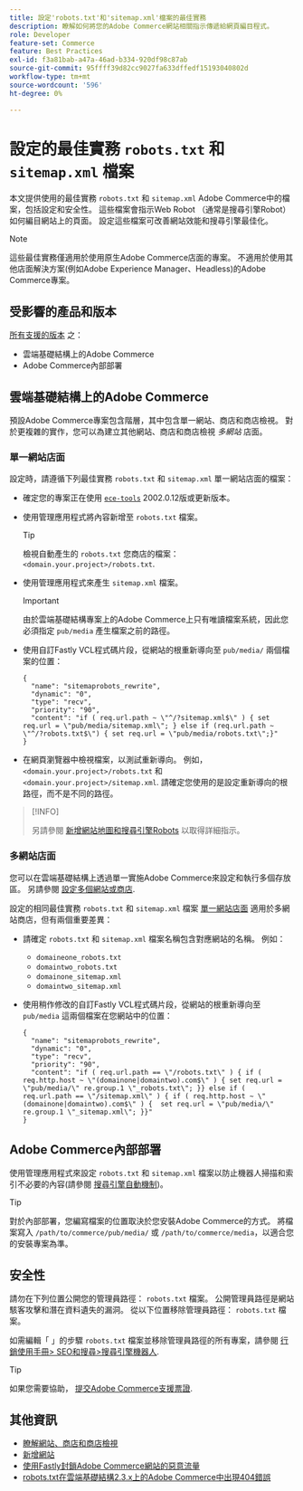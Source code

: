 ```yaml
---
title: 設定'robots.txt'和'sitemap.xml'檔案的最佳實務
description: 瞭解如何將您的Adobe Commerce網站相關指示傳遞給網頁編目程式。
role: Developer
feature-set: Commerce
feature: Best Practices
exl-id: f3a81bab-a47a-46ad-b334-920df98c87ab
source-git-commit: 95ffff39d82cc9027fa633dffedf15193040802d
workflow-type: tm+mt
source-wordcount: '596'
ht-degree: 0%

---
```


# 設定的最佳實務 `robots.txt` 和 `sitemap.xml` 檔案

本文提供使用的最佳實務 `robots.txt` 和 `sitemap.xml` Adobe Commerce中的檔案，包括設定和安全性。 這些檔案會指示Web Robot （通常是搜尋引擎Robot）如何編目網站上的頁面。 設定這些檔案可改善網站效能和搜尋引擎最佳化。

>[!NOTE]
>
>這些最佳實務僅適用於使用原生Adobe Commerce店面的專案。 不適用於使用其他店面解決方案(例如Adobe Experience Manager、Headless)的Adobe Commerce專案。

## 受影響的產品和版本

[所有支援的版本](../../../release/versions.md) 之：

- 雲端基礎結構上的Adobe Commerce
- Adobe Commerce內部部署

## 雲端基礎結構上的Adobe Commerce

預設Adobe Commerce專案包含階層，其中包含單一網站、商店和商店檢視。 對於更複雜的實作，您可以為建立其他網站、商店和商店檢視 _多網站_ 店面。

### 單一網站店面

設定時，請遵循下列最佳實務 `robots.txt` 和 `sitemap.xml` 單一網站店面的檔案：

- 確定您的專案正在使用 [`ece-tools`](https://devdocs.magento.com/cloud/release-notes/ece-release-notes.html) 2002.0.12版或更新版本。
- 使用管理應用程式將內容新增至 `robots.txt` 檔案。

   >[!TIP]
   >
   >檢視自動產生的 `robots.txt` 您商店的檔案： `<domain.your.project>/robots.txt`.

- 使用管理應用程式來產生 `sitemap.xml` 檔案。

   >[!IMPORTANT]
   >
   >由於雲端基礎結構專案上的Adobe Commerce上只有唯讀檔案系統，因此您必須指定 `pub/media` 產生檔案之前的路徑。

- 使用自訂Fastly VCL程式碼片段，從網站的根重新導向至 `pub/media/` 兩個檔案的位置：

   ```vcl
   {
     "name": "sitemaprobots_rewrite",
     "dynamic": "0",
     "type": "recv",
     "priority": "90",
     "content": "if ( req.url.path ~ \"^/?sitemap.xml$\" ) { set req.url = \"pub/media/sitemap.xml\"; } else if (req.url.path ~ \"^/?robots.txt$\") { set req.url = \"pub/media/robots.txt\";}"
   }
   ```

- 在網頁瀏覽器中檢視檔案，以測試重新導向。 例如， `<domain.your.project>/robots.txt` 和 `<domain.your.project>/sitemap.xml`. 請確定您使用的是設定重新導向的根路徑，而不是不同的路徑。

>[!INFO]
>
>另請參閱 [新增網站地圖和搜尋引擎Robots](https://devdocs.magento.com/cloud/trouble/robots-sitemap.html) 以取得詳細指示。


### 多網站店面

您可以在雲端基礎結構上透過單一實施Adobe Commerce來設定和執行多個存放區。 另請參閱 [設定多個網站或商店](https://devdocs.magento.com/cloud/project/project-multi-sites.html).

設定的相同最佳實務 `robots.txt` 和 `sitemap.xml` 檔案 [單一網站店面](#single-site-storefronts) 適用於多網站商店，但有兩個重要差異：

- 請確定 `robots.txt` 和 `sitemap.xml` 檔案名稱包含對應網站的名稱。 例如：
   - `domaineone_robots.txt`
   - `domaintwo_robots.txt`
   - `domainone_sitemap.xml`
   - `domaintwo_sitemap.xml`

- 使用稍作修改的自訂Fastly VCL程式碼片段，從網站的根重新導向至 `pub/media` 這兩個檔案在您網站中的位置：

   ```vcl
   {
     "name": "sitemaprobots_rewrite",
     "dynamic": "0",
     "type": "recv",
     "priority": "90",
     "content": "if ( req.url.path == \"/robots.txt\" ) { if ( req.http.host ~ \"(domainone|domaintwo).com$\" ) { set req.url = \"pub/media/\" re.group.1 \"_robots.txt\"; }} else if ( req.url.path == \"/sitemap.xml\" ) { if ( req.http.host ~ \"(domainone|domaintwo).com$\" ) {  set req.url = \"pub/media/\" re.group.1 \"_sitemap.xml\"; }}"
   }
   ```

## Adobe Commerce內部部署

使用管理應用程式來設定 `robots.txt` 和 `sitemap.xml` 檔案以防止機器人掃描和索引不必要的內容(請參閱 [搜尋引擎自動機制](https://experienceleague.adobe.com/docs/commerce-admin/marketing/seo/seo-overview.html#search-engine-robots))。

>[!TIP]
>
>對於內部部署，您編寫檔案的位置取決於您安裝Adobe Commerce的方式。 將檔案寫入 `/path/to/commerce/pub/media/` 或 `/path/to/commerce/media`，以適合您的安裝專案為準。

## 安全性

請勿在下列位置公開您的管理員路徑： `robots.txt` 檔案。 公開管理員路徑是網站駭客攻擊和潛在資料遺失的漏洞。 從以下位置移除管理員路徑： `robots.txt` 檔案。

如需編輯「 」的步驟 `robots.txt` 檔案並移除管理員路徑的所有專案，請參閱 [行銷使用手冊> SEO和搜尋>搜尋引擎機器人](https://experienceleague.adobe.com/docs/commerce-admin/marketing/seo/seo-overview.html#search-engine-robots).

>[!TIP]
>
>如果您需要協助， [提交Adobe Commerce支援票證](https://experienceleague.adobe.com/docs/commerce-knowledge-base/kb/help-center-guide/magento-help-center-user-guide.html#submit-ticket).

## 其他資訊

- [瞭解網站、商店和商店檢視](https://devdocs.magento.com/cloud/configure/configure-best-practices.html#sites)
- [新增網站](https://docs.magento.com/user-guide/stores/stores-all-create-website.html)
- [使用Fastly封鎖Adobe Commerce網站的惡意流量](https://devdocs.magento.com/cloud/cdn/fastly-vcl-blocking.html)
- [robots.txt在雲端基礎結構2.3.x上的Adobe Commerce中出現404錯誤](https://experienceleague.adobe.com/docs/commerce-knowledge-base/kb/troubleshooting/miscellaneous/robots.txt-gives-404-error-magento-commerce-cloud-2.3.x.html)
